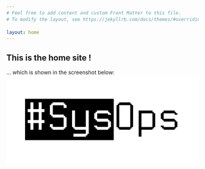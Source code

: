 ```yaml
---
# Feel free to add content and custom Front Matter to this file.
# To modify the layout, see https://jekyllrb.com/docs/themes/#overriding-theme-defaults

layout: home
---
```


This is the home site !
-- 

... which is shown in the screenshot below:
![My helpful screenshot](/docs/docs_assets/SysOps.png)